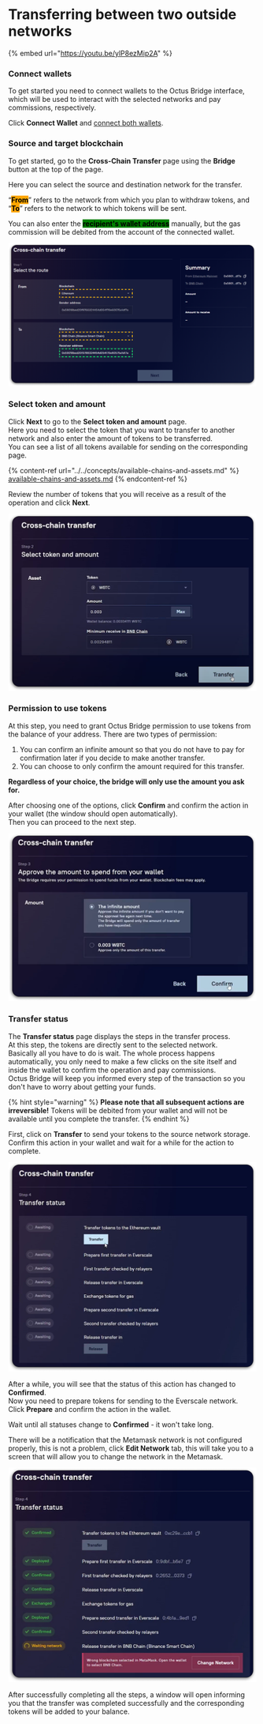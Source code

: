 # Transferring between two outside networks

{% embed url="https://youtu.be/ylP8ezMip2A" %}

### Connect wallets

To get started you need to connect wallets to the Octus Bridge interface, which will be used to interact with the selected networks and pay commissions, respectively.

Click **Connect Wallet** and [connect both wallets](../../../getting-started/how-to-connect-wallets.md#connect-wallets).

### Source and target blockchain

To get started, go to the **Cross-Chain Transfer** page using the **Bridge** button at the top of the page.

Here you can select the source and destination network for the transfer.

“<mark style="background-color:orange;">**From**</mark>” refers to the network from which you plan to withdraw tokens, and “<mark style="background-color:orange;">**To**</mark>” refers to the network to which tokens will be sent.

You can also enter the <mark style="background-color:green;">**recipient's wallet address**</mark> manually, but the gas commission will be debited from the account of the connected wallet.

![](<../../../../.gitbook/assets/image (36).png>)

### Select token and amount

Click **Next** to go to the **Select token and amount** page.\
Here you need to select the token that you want to transfer to another network and also enter the amount of tokens to be transferred.\
You can see a list of all tokens available for sending on the corresponding page.

{% content-ref url="../../concepts/available-chains-and-assets.md" %}
[available-chains-and-assets.md](../../concepts/available-chains-and-assets.md)
{% endcontent-ref %}

Review the number of tokens that you will receive as a result of the operation and click **Next**.

![](<../../../../.gitbook/assets/image (51).png>)

### Permission to use tokens

At this step, you need to grant Octus Bridge permission to use tokens from the balance of your address. There are two types of permission:

1. You can confirm an infinite amount so that you do not have to pay for confirmation later if you decide to make another transfer.
2. You can choose to only confirm the amount required for this transfer.

**Regardless of your choice, the bridge will only use the amount you ask for.**

After choosing one of the options, click **Confirm** and confirm the action in your wallet (the window should open automatically).\
Then you can proceed to the next step.

![](<../../../../.gitbook/assets/image (45).png>)

### Transfer status

The **Transfer status** page displays the steps in the transfer process.\
At this step, the tokens are directly sent to the selected network.\
Basically all you have to do is wait. The whole process happens automatically, you only need to make a few clicks on the site itself and inside the wallet to confirm the operation and pay commissions.\
Octus Bridge will keep you informed every step of the transaction so you don't have to worry about getting your funds.

{% hint style="warning" %}
**Please note that all subsequent actions are irreversible!** Tokens will be debited from your wallet and will not be available until you complete the transfer.
{% endhint %}

First, click on **Transfer** to send your tokens to the source network storage.\
Confirm this action in your wallet and wait for a while for the action to complete.

![](<../../../../.gitbook/assets/image (1) (1).png>)

After a while, you will see that the status of this action has changed to **Confirmed**.\
Now you need to prepare tokens for sending to the Everscale network.\
Click **Prepare** and confirm the action in the wallet.

Wait until all statuses change to **Confirmed** - it won't take long.

There will be a notification that the Metamask network is not configured properly, this is not a problem, click **Edit Network** tab, this will take you to a screen that will allow you to change the network in the Metamask.

![](<../../../../.gitbook/assets/image (37).png>)

After successfully completing all the steps, a window will open informing you that the transfer was completed successfully and the corresponding tokens will be added to your balance.
